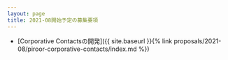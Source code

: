 ```yaml
---
layout: page
title: 2021-08開始予定の募集要項
---
```


  * [Corporative Contactsの開発]({{ site.baseurl }}{% link proposals/2021-08/piroor-corporative-contacts/index.md %})
